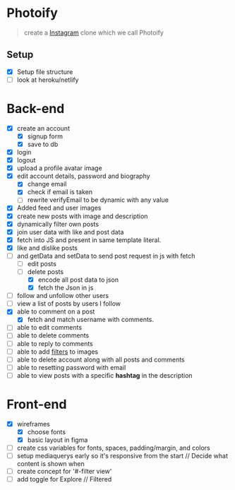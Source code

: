 # Photoify
 > create a [Instagram](https://enmwikipediaorg/wiki/Instagram) clone which we call Photoify



## Setup
* [X] Setup file structure
* [ ] look at heroku/netlify

# Back-end
* [X] create an account
  * [X] signup form
  * [X] save to db
* [X] login
* [X] logout
* [X] upload a profile avatar image
* [X] edit account details, password and biography
  * [X] change email
  * [X] check if email is taken
  * [ ] rewrite verifyEmail to be dynamic with any value
* [X] Added feed and user images
* [X] create new posts with image and description
* [X] dynamically filter own posts
* [X] join user data with like and post data
* [X] fetch into JS and present in same template literal.
* [X] like and dislike posts
* [ ] and getData and setData to send post request in js with fetch
  * [ ] edit posts
  * [ ] delete posts
    * [X] encode all post data to json
    * [X] fetch the Json in js
* [ ] follow and unfollow other users
* [ ] view a list of posts by users I follow
* [X] able to comment on a post
    * [X] fetch and match username with comments.
* [ ] able to edit comments
* [ ] able to delete comments
* [ ] able to reply to comments
* [ ] able to add [filters](https://picturepan2.github.io/instagram.css/) to images
* [ ] able to delete account along with all posts and comments
* [ ] able to resetting password with email
* [ ] able to view posts with a specific **hashtag** in the description

# Front-end
* [X] wireframes
  * [X] choose fonts  
  * [X] basic layout in figma  
* [ ] create css variables for fonts, spaces, padding/margin, and colors
* [ ] setup mediaquerys early so it's responsive from the start // Decide what content is shown when
* [ ] create concept for '#-filter view'
* [ ] add toggle for Explore // Filtered
